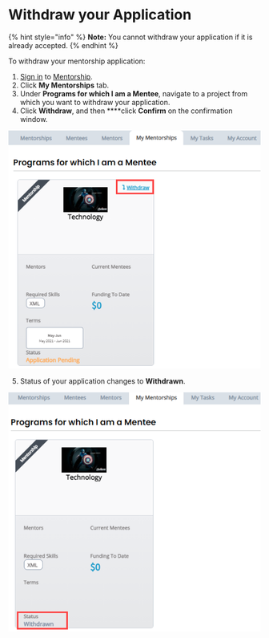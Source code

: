 # Withdraw your Application

{% hint style="info" %}
**Note:** You cannot withdraw your application if it is already accepted.
{% endhint %}

To withdraw your mentorship application:

1. [Sign in](../../sso/sign-in/) to [Mentorship](https://mentorship.lfx.linuxfoundation.org).
2. Click **My Mentorships** tab.
3. Under **Programs for which I am a Mentee**, navigate to a project from which you want to withdraw your application.
4. Click **Withdraw**, and then ****click **Confirm** on the confirmation window.

![Withdraw your Application](../../.gitbook/assets/withdraw-application.png)

5. Status of your application changes to **Withdrawn**.

![Application Withdrawn](../../.gitbook/assets/application-withdrawn.png)

